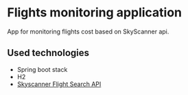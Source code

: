 # Flights monitoring application

App for monitoring flights cost based on SkyScanner api.

## Used technologies
*  Spring boot stack
*  H2
*  [Skyscanner Flight Search API](https://english.api.rakuten.net/skyscanner/api/skyscanner-flight-search/endpoints)